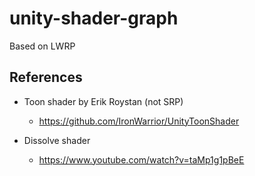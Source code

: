 # unity-shader-graph
Based on LWRP

## References

- Toon shader by Erik Roystan (not SRP)
  - https://github.com/IronWarrior/UnityToonShader 

- Dissolve shader
  - https://www.youtube.com/watch?v=taMp1g1pBeE
